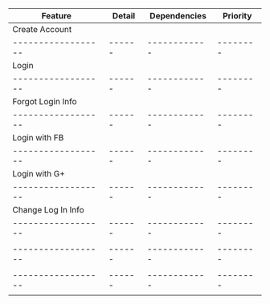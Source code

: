 |      Feature       | Detail | Dependencies | Priority |
| ------------------ | ------ | ------------ | -------- |
| Create Account     |        |              |          |
| ------------------ | ------ | ------------ | -------- |
| Login              |        |              |          |
| ------------------ | ------ | ------------ | -------- |
| Forgot Login Info  |        |              |          |
| ------------------ | ------ | ------------ | -------- |
| Login with FB      |        |              |          |
| ------------------ | ------ | ------------ | -------- |
| Login with G+      |        |              |          |
| ------------------ | ------ | ------------ | -------- |
| Change Log In Info |        |              |          |
| ------------------ | ------ | ------------ | -------- |
|                    |        |              |          |
| ------------------ | ------ | ------------ | -------- |
|                    |        |              |          |
| ------------------ | ------ | ------------ | -------- |
|                    |        |              |          |